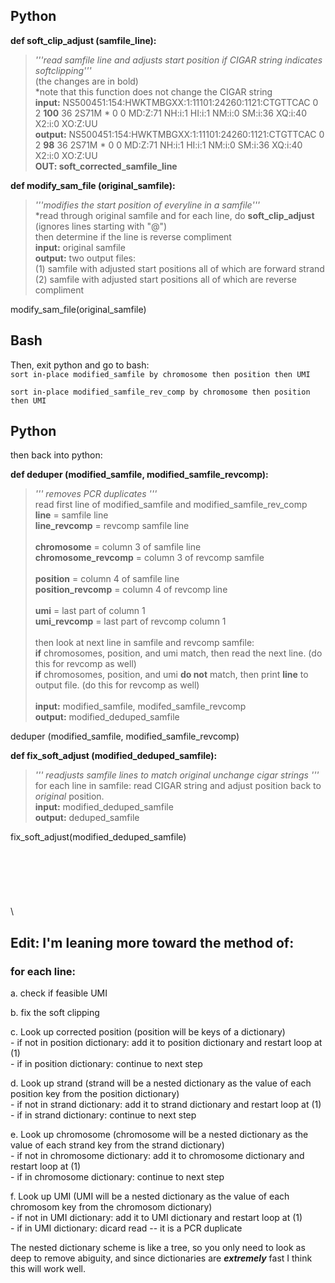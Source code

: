 ## Python

**def soft_clip_adjust (samfile_line):**
> *'''read samfile line and adjusts start position if CIGAR string indicates softclipping'''* \
  (the changes are in bold) \
  *note that this function does not change the CIGAR string \
  **input:**  NS500451:154:HWKTMBGXX:1:11101:24260:1121:CTGTTCAC	0	2	**100**	36	2S71M	*	0	0	<sequence>	MD:Z:71	NH:i:1	HI:i:1	NM:i:0	SM:i:36	XQ:i:40	X2:i:0	XO:Z:UU \
  **output:** NS500451:154:HWKTMBGXX:1:11101:24260:1121:CTGTTCAC	0	2	**98**	36	2S71M	*	0	0	<sequence>	MD:Z:71	NH:i:1	HI:i:1	NM:i:0	SM:i:36	XQ:i:40	X2:i:0	XO:Z:UU \
  **OUT: soft_corrected_samfile_line**

  
  
**def modify_sam_file (original_samfile):**
> *'''modifies the start position of everyline in a samfile'''* \
  *read through original samfile and for each line, do **soft_clip_adjust** (ignores lines starting with "@") \
  then determine if the line is reverse compliment \
  **input:** original samfile \
  **output:** two output files: \
  (1) samfile with adjusted start positions all of which are forward strand \
  (2) samfile with adjusted start positions all of which are reverse compliment
  
modify_sam_file(original_samfile)
  
## Bash
  
Then, exit python and go to bash: \
  ```sort in-place modified_samfile by chromosome then position then UMI``` 
  
  ```sort in-place modified_samfile_rev_comp by chromosome then position then UMI```

## Python
then back into python:
  
**def deduper (modified_samfile, modified_samfile_revcomp):**
> *''' removes PCR duplicates '''* \
  read first line of modified_samfile and modified_samfile_rev_comp \
  **line** = samfile line \
  **line_revcomp** = revcomp samfile line \
  \
  **chromosome** = column 3 of samfile line \
  **chromosome_revcomp** = column 3 of revcomp samfile \
  \
  **position** = column 4 of samfile line \
  **position_revcomp** = column 4 of revcomp line \
  \
  **umi** = last part of column 1 \
  **umi_revcomp** = last part of revcomp column 1 \
  \
  then look at next line in samfile and revcomp samfile: \
  **if** chromosomes, position, and umi match, then read the next line. (do this for revcomp as well) \
  **if** chromosomes, position, and umi **do not** match, then print **line** to output file. (do this for revcomp as well) \
  \
  **input:** modified_samfile, modifed_samfile_revcomp \
  **output:** modified_deduped_samfile

deduper (modified_samfile, modified_samfile_revcomp) 

**def fix_soft_adjust (modified_deduped_samfile):** 
> *''' readjusts samfile lines to match *original unchange cigar strings* '''* \
  for each line in samfile: read CIGAR string and adjust position back to *original* position. \
  **input:** modified_deduped_samfile \
  **output:** deduped_samfile
  
fix_soft_adjust(modified_deduped_samfile)\
\
\
\
\
\
\
\
## Edit: I'm leaning more toward the method of:
  
### for each line:
  a. check if feasible UMI
  
  b. fix the soft clipping 
  
  c. Look up corrected position (position will be keys of a dictionary)\
     - if not in position dictionary: add it to position dictionary and restart loop at (1)\
     - if in position dictionary: continue to next step
  
  d. Look up strand (strand will be a nested dictionary as the value of each position key from the position dictionary)\
    - if not in strand dictionary: add it to strand dictionary and restart loop at (1)\
    - if in strand dictionary: continue to next step
 
  e. Look up chromosome (chromosome will be a nested dictionary as the value of each strand key from the strand dictionary)\
    - if not in chromosome dictionary: add it to chromosome dictionary and restart loop at (1)\
    - if in chromosome dictionary: continue to next step
  
  f. Look up UMI (UMI will be a nested dictionary as the value of each chromosom key from the chromosom dictionary)\
    - if not in UMI dictionary: add it to UMI dictionary and restart loop at (1)\
    - if in UMI dictionary: dicard read -- it is a PCR duplicate
  
The nested dictionary scheme is like a tree, so you only need to look as deep to remove abiguity, and since dictionaries are ***extremely*** fast I think this will work well. 
